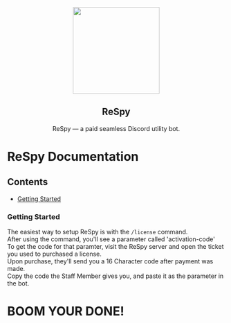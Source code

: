<div align="center">
    <img src="https://cdn.discordapp.com/icons/1032763361806536805/7475550d0be2cd987ad6c0c0555005ec.webp?size=56" height="200" width="200">
    <h2>ReSpy</h2>
    <p align="center">
	<p>ReSpy — a paid seamless Discord utility bot.</p>
        </a> </p>
    </p>
</div>

# ReSpy Documentation
## Contents
* [Getting Started](#getting-started)

### Getting Started
The easiest way to setup ReSpy is with the `/license` command.<br/>
After using the command, you'll see a parameter called 'activation-code'<br/>
To get the code for that paramter, visit the ReSpy server and open the ticket you used to purchased a license.</br>
Upon purchase, they'll send you a 16 Character code after payment was made. <br/>
Copy the code the Staff Member gives you, and paste it as the parameter in the bot.</br>

# BOOM YOUR DONE!

